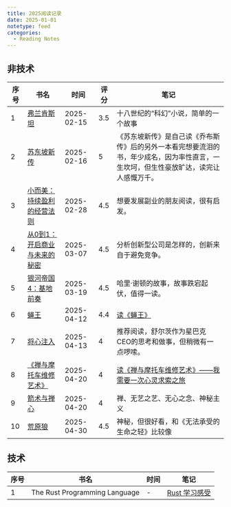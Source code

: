 ```yaml
---
title: 2025阅读记录
date: 2025-01-01
notetype: feed
categories:
  - Reading Notes
---
```


## 非技术

| 序号 | 书名 | 时间 | 评分 | 笔记 |
| ---- | ---- | ---- | ---- | ---- |
| 1 | [弗兰肯斯坦](https://book.douban.com/subject/26921825/) | 2025-02-15 | 3.5 | 十八世纪的“科幻”小说，简单的一个故事 |
| 2 | [苏东坡新传](https://book.douban.com/subject/34996404/) | 2025-02-16 | 5 | 《苏东坡新传》是自己读《乔布斯传》后的另外一本看完想要流泪的书，年少成名，因为率性直言，一生坎坷，但生性豪放旷达，读完让人感慨万千。 |
| 3 | [小而美：持续盈利的经营法则](https://book.douban.com/subject/36280425/) | 2025-02-28 | 4.5 | 想要发展副业的朋友阅读，很有启发。 |
| 4 | [从0到1：开启商业与未来的秘密](https://book.douban.com/subject/26297606/) | 2025-03-07 | 4.5 | 分析创新型公司是怎样的，创新来自于避免竞争。 |
| 5 | [银河帝国 4：基地前奏](https://book.douban.com/subject/26389893/) | 2025-03-19 | 4.5 | 哈里·谢顿的故事，故事跌宕起伏，值得一读。 |
| 6 | [蝇王](https://book.douban.com/subject/1872158/) | 2025-04-12 | 4.4 | [读《蝇王》](20250412_read_yingwang.md) |
| 7 | [将心注入](https://book.douban.com/subject/1499783/) | 2025-04-13 | 4 | 推荐阅读，舒尔茨作为星巴克CEO的思考和做事，但稍微有一点啰嗦。 |
| 8 | [《禅与摩托车维修艺术》](https://book.douban.com/subject/6811366/) | 2025-04-20 | 4 | [读《禅与摩托车维修艺术》——我需要一次心灵求索之旅](20250420_read_chanyumotuocheweixiuyishu) |
| 9 | [箭术与禅心](https://book.douban.com/subject/35493034/) | 2025-04-20 | 4 | 禅、无艺之艺、无心之念、神秘主义 |
| 10 | [荒原狼](https://book.douban.com/subject/4908883/) | 2025-04-30 | 4.5 | 神秘，但很好看，和《无法承受的生命之轻》比较像 |

## 技术

| 序号 | 书名 | 时间 | 笔记 |
| ---- | ---- | ---- | ---- |
| 1 | The Rust Programming Language | - | [Rust 学习感受](/posts/technology/20250119_learn_rust/) |